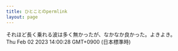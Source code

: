 ```yaml
---
title: ひとことのpermlink
layout: page
---
```

<div class="box" dt="1675314028863">
  それほど長く乗れる波は多く無かったが、なかなか良かった。よきよき。
  <div class="content is-small">Thu Feb 02 2023 14:00:28 GMT+0900 (日本標準時)</div>
</div>